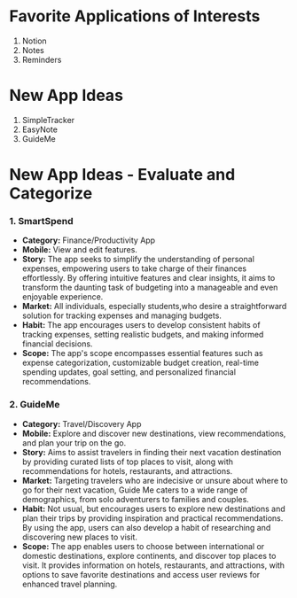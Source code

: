# Favorite Applications of Interests

1. Notion
2. Notes 
3. Reminders

# New App Ideas 
1. SimpleTracker
2. EasyNote
3. GuideMe

# New App Ideas - Evaluate and Categorize
### 1. SmartSpend 
- **Category:** Finance/Productivity App
- **Mobile:** View and edit features.
- **Story:** The app seeks to simplify the understanding of personal expenses, empowering users to take charge of their finances effortlessly. By offering intuitive features and clear insights, it aims to transform the daunting task of budgeting into a manageable and even enjoyable experience.
- **Market:** All individuals, especially students,who desire a straightforward solution for tracking expenses and managing budgets.
- **Habit:** The app encourages users to develop consistent habits of tracking expenses, setting realistic budgets, and making informed financial decisions.
- **Scope:** The app's scope encompasses essential features such as expense categorization, customizable budget creation, real-time spending updates, goal setting, and personalized financial recommendations. 

### 2. GuideMe
- **Category:** Travel/Discovery App
- **Mobile:** Explore and discover new destinations, view recommendations, and plan your trip on the go.
- **Story:** Aims to assist travelers in finding their next vacation destination by providing curated lists of top places to visit, along with recommendations for hotels, restaurants, and attractions.
- **Market:** Targeting travelers who are indecisive or unsure about where to go for their next vacation, Guide Me caters to a wide range of demographics, from solo adventurers to families and couples.
- **Habit:** Not usual, but encourages users to explore new destinations and plan their trips  by providing inspiration and practical recommendations. By using the app, users can also develop a habit of researching and discovering new places to visit.
- **Scope:** The app enables users to choose between international or domestic destinations, explore continents, and discover top places to visit. It provides information on hotels, restaurants, and attractions, with options to save favorite destinations and access user reviews for enhanced travel planning.

